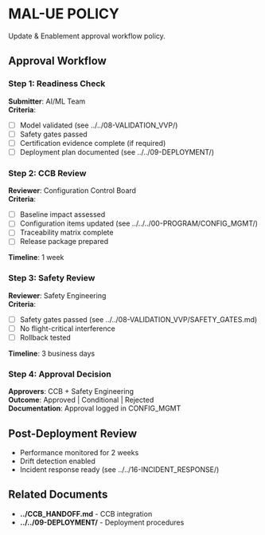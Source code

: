 # MAL-UE POLICY

Update & Enablement approval workflow policy.

## Approval Workflow

### Step 1: Readiness Check

**Submitter**: AI/ML Team  
**Criteria**:
- [ ] Model validated (see ../../08-VALIDATION_VVP/)
- [ ] Safety gates passed
- [ ] Certification evidence complete (if required)
- [ ] Deployment plan documented (see ../../09-DEPLOYMENT/)

### Step 2: CCB Review

**Reviewer**: Configuration Control Board  
**Criteria**:
- [ ] Baseline impact assessed
- [ ] Configuration items updated (see ../../../00-PROGRAM/CONFIG_MGMT/)
- [ ] Traceability matrix complete
- [ ] Release package prepared

**Timeline**: 1 week

### Step 3: Safety Review

**Reviewer**: Safety Engineering  
**Criteria**:
- [ ] Safety gates passed (see ../../08-VALIDATION_VVP/SAFETY_GATES.md)
- [ ] No flight-critical interference
- [ ] Rollback tested

**Timeline**: 3 business days

### Step 4: Approval Decision

**Approvers**: CCB + Safety Engineering  
**Outcome**: Approved | Conditional | Rejected  
**Documentation**: Approval logged in CONFIG_MGMT

## Post-Deployment Review

- Performance monitored for 2 weeks
- Drift detection enabled
- Incident response ready (see ../../16-INCIDENT_RESPONSE/)

## Related Documents

- **../CCB_HANDOFF.md** - CCB integration
- **../../09-DEPLOYMENT/** - Deployment procedures
